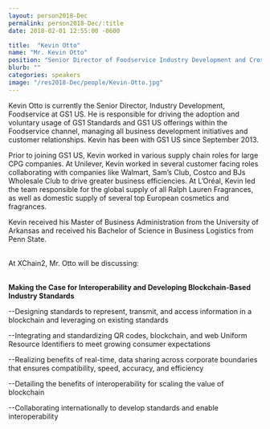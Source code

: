 ```yaml
---
layout: person2018-Dec
permalink: person2018-Dec/:title
date: 2018-02-01 12:55:00 -0600

title:  "Kevin Otto"
name: "Mr. Kevin Otto"
position: "Senior Director of Foodservice Industry Development and Cross-Industry Blockchain Lead, GS1 US"
blurb: ""
categories: speakers
image: "/res2018-Dec/people/Kevin-Otto.jpg"
---
```

Kevin Otto is currently the Senior Director, Industry Development, Foodservice at GS1 US. He is responsible for driving the adoption and voluntary usage of GS1 Standards and GS1 US offerings within the Foodservice channel, managing all business development initiatives and customer relationships. Kevin has been with GS1 US since September 2013.

Prior to joining GS1 US, Kevin worked in various supply chain roles for large CPG companies.  At Unilever, Kevin worked in several customer facing roles collaborating with companies like Walmart, Sam’s Club, Costco and BJs Wholesale Club to drive greater business efficiencies.  At L’Oréal, Kevin led the team responsible for the global supply of all Ralph Lauren Fragrances, as well as domestic supply of several top European cosmetics and fragrances.  

Kevin received his Master of Business Administration from the University of Arkansas and received his Bachelor of Science in Business Logistics from Penn State.

<br>
At XChain2, Mr. Otto will be discussing:
<br>
<br>
<p><b>Making the Case for Interoperability and Developing Blockchain-Based Industry Standards</b></p>

<p>--Designing standards to represent, transmit, and access information in a blockchain and leveraging on existing standards</p>
<p>--Integrating and standardizing QR codes, blockchain, and web Uniform Resource Identifiers to meet growing consumer expectations</p>
<p>--Realizing benefits of real-time, data sharing across corporate boundaries that ensures compatibility, speed, accuracy, and efficiency</p> 
<p>--Detailing the benefits of interoperability for scaling the value of blockchain</p>
<p>--Collaborating internationally to develop standards and enable interoperability</p>
